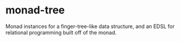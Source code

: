 # monad-tree
Monad instances for a finger-tree-like data structure, and an EDSL for relational programming built off of the monad.
